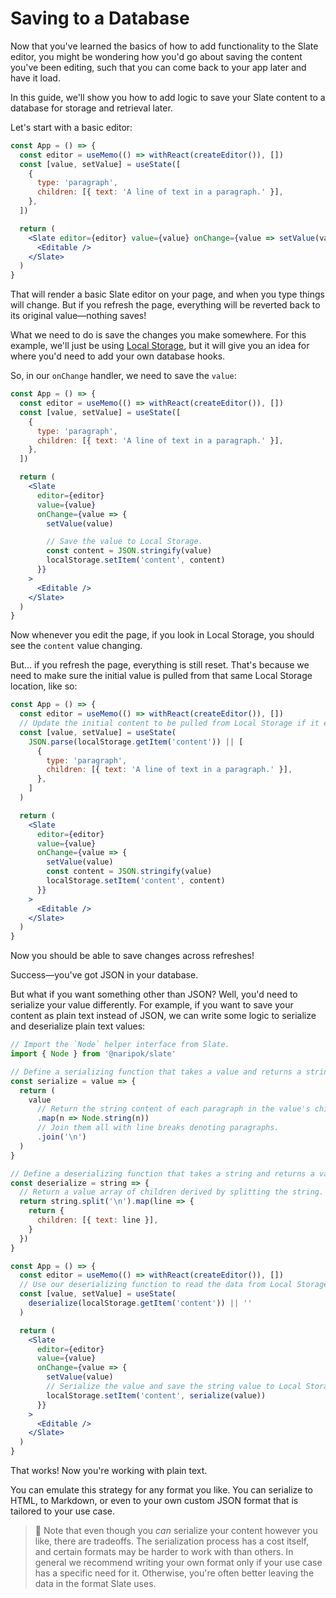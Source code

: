 # Saving to a Database

Now that you've learned the basics of how to add functionality to the Slate editor, you might be wondering how you'd go about saving the content you've been editing, such that you can come back to your app later and have it load.

In this guide, we'll show you how to add logic to save your Slate content to a database for storage and retrieval later.

Let's start with a basic editor:

```jsx
const App = () => {
  const editor = useMemo(() => withReact(createEditor()), [])
  const [value, setValue] = useState([
    {
      type: 'paragraph',
      children: [{ text: 'A line of text in a paragraph.' }],
    },
  ])

  return (
    <Slate editor={editor} value={value} onChange={value => setValue(value)}>
      <Editable />
    </Slate>
  )
}
```

That will render a basic Slate editor on your page, and when you type things will change. But if you refresh the page, everything will be reverted back to its original value—nothing saves!

What we need to do is save the changes you make somewhere. For this example, we'll just be using [Local Storage](https://developer.mozilla.org/en-US/docs/Web/API/Window/localStorage), but it will give you an idea for where you'd need to add your own database hooks.

So, in our `onChange` handler, we need to save the `value`:

```jsx
const App = () => {
  const editor = useMemo(() => withReact(createEditor()), [])
  const [value, setValue] = useState([
    {
      type: 'paragraph',
      children: [{ text: 'A line of text in a paragraph.' }],
    },
  ])

  return (
    <Slate
      editor={editor}
      value={value}
      onChange={value => {
        setValue(value)

        // Save the value to Local Storage.
        const content = JSON.stringify(value)
        localStorage.setItem('content', content)
      }}
    >
      <Editable />
    </Slate>
  )
}
```

Now whenever you edit the page, if you look in Local Storage, you should see the `content` value changing.

But... if you refresh the page, everything is still reset. That's because we need to make sure the initial value is pulled from that same Local Storage location, like so:

```jsx
const App = () => {
  const editor = useMemo(() => withReact(createEditor()), [])
  // Update the initial content to be pulled from Local Storage if it exists.
  const [value, setValue] = useState(
    JSON.parse(localStorage.getItem('content')) || [
      {
        type: 'paragraph',
        children: [{ text: 'A line of text in a paragraph.' }],
      },
    ]
  )

  return (
    <Slate
      editor={editor}
      value={value}
      onChange={value => {
        setValue(value)
        const content = JSON.stringify(value)
        localStorage.setItem('content', content)
      }}
    >
      <Editable />
    </Slate>
  )
}
```

Now you should be able to save changes across refreshes!

Success—you've got JSON in your database.

But what if you want something other than JSON? Well, you'd need to serialize your value differently. For example, if you want to save your content as plain text instead of JSON, we can write some logic to serialize and deserialize plain text values:

```jsx
// Import the `Node` helper interface from Slate.
import { Node } from '@naripok/slate'

// Define a serializing function that takes a value and returns a string.
const serialize = value => {
  return (
    value
      // Return the string content of each paragraph in the value's children.
      .map(n => Node.string(n))
      // Join them all with line breaks denoting paragraphs.
      .join('\n')
  )
}

// Define a deserializing function that takes a string and returns a value.
const deserialize = string => {
  // Return a value array of children derived by splitting the string.
  return string.split('\n').map(line => {
    return {
      children: [{ text: line }],
    }
  })
}

const App = () => {
  const editor = useMemo(() => withReact(createEditor()), [])
  // Use our deserializing function to read the data from Local Storage.
  const [value, setValue] = useState(
    deserialize(localStorage.getItem('content')) || ''
  )

  return (
    <Slate
      editor={editor}
      value={value}
      onChange={value => {
        setValue(value)
        // Serialize the value and save the string value to Local Storage.
        localStorage.setItem('content', serialize(value))
      }}
    >
      <Editable />
    </Slate>
  )
}
```

That works! Now you're working with plain text.

You can emulate this strategy for any format you like. You can serialize to HTML, to Markdown, or even to your own custom JSON format that is tailored to your use case.

> 🤖 Note that even though you _can_ serialize your content however you like, there are tradeoffs. The serialization process has a cost itself, and certain formats may be harder to work with than others. In general we recommend writing your own format only if your use case has a specific need for it. Otherwise, you're often better leaving the data in the format Slate uses.
